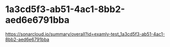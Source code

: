 # 1a3cd5f3-ab51-4ac1-8bb2-aed6e6791bba
https://sonarcloud.io/summary/overall?id=examly-test_1a3cd5f3-ab51-4ac1-8bb2-aed6e6791bba

